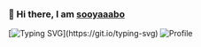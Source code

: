 ### 👋 Hi there, I am [sooyaaabo](https://github.com/sooyaaabo)
[![Typing SVG](https://readme-typing-svg.demolab.com?font=Fira+Code&pause=1000&color=0600F7&width=435&lines=Welcome+to+my+homepage.)](https://git.io/typing-svg)
![Profile](https://github-widgetbox.vercel.app/api/profile?username=sooyaaabo&width=1060&data=followers,repositories,stars,commits&theme=default)
